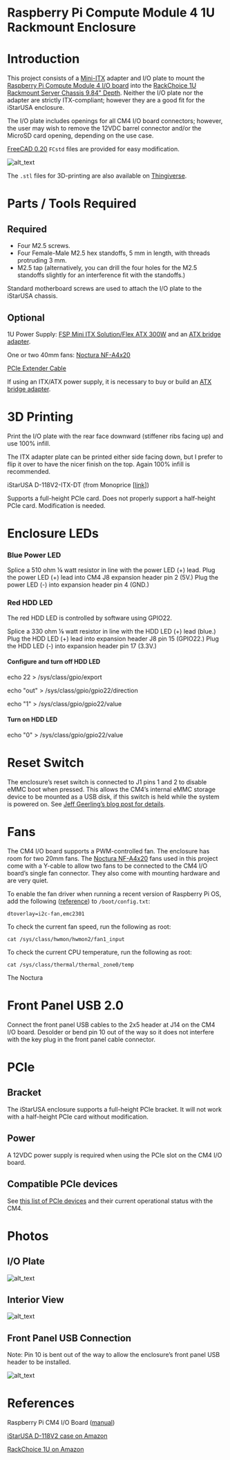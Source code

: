 # Raspberry Pi Compute Module 4 1U Rackmount Enclosure


# Introduction

This project consists of a [Mini-ITX](https://en.wikipedia.org/wiki/Mini-ITX) adapter and I/O plate to mount the [Raspberry Pi Compute Module 4 I/O board](https://www.raspberrypi.com/products/compute-module-4-io-board/) into the [RackChoice 1U Rackmount Server Chassis 9.84" Depth]([https://www.amazon.com/dp/B0B3MG34D1]).  Neither the I/O plate nor the adapter are strictly ITX-compliant; however they are a good fit for the iStarUSA enclosure.

The I/O plate includes openings for all CM4 I/O board connectors; however, the user may wish to remove the 12VDC barrel connector and/or the MicroSD card opening, depending on the use case.

[FreeCAD 0.20](https://www.freecad.org/) `FCstd` files are provided for easy modification.

![alt_text](https://raw.githubusercontent.com/hharte/rpi-cm4-1u-rack/main/photos/rpi_cm4_1u_rear.jpg "image_tooltip")

The `.stl` files for 3D-printing are also available on [Thingiverse](https://www.thingiverse.com/thing:5500278).


# Parts / Tools Required


## Required



* Four M2.5 screws.
* Four Female-Male M2.5 hex standoffs, 5 mm in length, with threads protruding 3 mm.
* M2.5 tap (alternatively, you can drill the four holes for the M2.5 standoffs slightly for an interference fit with the standoffs.)

Standard motherboard screws are used to attach the I/O plate to the iStarUSA chassis.


## Optional

1U Power Supply: [FSP Mini ITX Solution/Flex ATX 300W](https://www.amazon.com/dp/B08J2NDBWY) and an [ATX bridge adapter](https://www.amazon.com/SDTC-Tech-Starter-Without-Motherboard/dp/B07X9SVB5K).

One or two 40mm fans: [Noctura NF-A4x20](https://www.amazon.com/dp/B071W93333)

[PCIe Extender Cable](https://www.amazon.com/dp/B07TBLRZYJ)

If using an ITX/ATX power supply, it is necessary to buy or build an [ATX bridge adapter](https://www.amazon.com/SDTC-Tech-Starter-Without-Motherboard/dp/B07X9SVB5K).


# 3D Printing

Print the I/O plate with the rear face downward (stiffener ribs facing up) and use 100% infill.

The ITX adapter plate can be printed either side facing down, but I prefer to flip it over to have the nicer finish on the top.  Again 100% infill is recommended.

iStarUSA D-118V2-ITX-DT (from Monoprice [[link](https://www.monoprice.com/product?p_id=41762)]) 

Supports a full-height PCIe card.  Does not properly support a half-height PCIe card.  Modification is needed.


# Enclosure LEDs


### Blue Power LED

Splice a 510 ohm ⅛ watt resistor in line with the power LED (+) lead.  Plug the power LED (+) lead into CM4 J8 expansion header pin 2 (5V.)  Plug the power LED (-)  into expansion header pin 4 (GND.)


### Red HDD LED

The red HDD LED is controlled by software using GPIO22.

Splice a 330 ohm ⅛ watt resistor in line with the HDD LED (+) lead (blue.)  Plug the HDD LED (+) lead into expansion header J8 pin 15 (GPIO22.)  Plug the HDD LED (-)  into expansion header pin 17 (3.3V.)


#### Configure and turn off HDD LED

echo 22 > /sys/class/gpio/export

echo "out" > /sys/class/gpio/gpio22/direction 

echo "1" > /sys/class/gpio/gpio22/value 


#### Turn on HDD LED

echo "0" > /sys/class/gpio/gpio22/value 


# Reset Switch

The enclosure’s reset switch is connected to J1 pins 1 and 2 to disable eMMC boot when pressed.  This allows the CM4’s internal eMMC storage device to be mounted as a USB disk, if this switch is held while the system is powered on.  See [Jeff Geerling’s blog post for details](https://www.jeffgeerling.com/blog/2020/how-flash-raspberry-pi-os-compute-module-4-emmc-usbboot).


# Fans

The CM4 I/O board supports a PWM-controlled fan.  The enclosure has room for two 20mm fans.  The [Noctura NF-A4x20](https://www.amazon.com/dp/B071W93333) fans used in this project come with a Y-cable to allow two fans to be connected to the CM4 I/O board’s single fan connector.  They also come with mounting hardware and are very quiet.

To enable the fan driver when running a recent version of Raspberry Pi OS, add the following ([reference](https://github.com/raspberrypi/linux/issues/4632#issuecomment-1138400686)) to `/boot/config.txt`:


```
dtoverlay=i2c-fan,emc2301
```


To check the current fan speed, run the following as root:


```
cat /sys/class/hwmon/hwmon2/fan1_input
```


To check the current CPU temperature, run the following as root:


```
cat /sys/class/thermal/thermal_zone0/temp
```


The Noctura 


# Front Panel USB 2.0

Connect the front panel USB cables to the 2x5 header at J14 on the CM4 I/O board.  Desolder or bend pin 10 out of the way so it does not interfere with the key plug in the front panel cable connector.


# PCIe


## Bracket

The iStarUSA enclosure supports a full-height PCIe bracket.  It will not work with a half-height PCIe card without modification.


## Power

A 12VDC power supply is required when using the PCIe slot on the CM4 I/O board.


## Compatible PCIe devices

See [this list of PCIe devices](https://pipci.jeffgeerling.com/) and their current operational status with the CM4.


# Photos


## I/O Plate

![alt_text](https://raw.githubusercontent.com/hharte/rpi-cm4-1u-rack/main/photos/rpi_cm4_1u_io_plate.jpg "image_tooltip")


## Interior View

![alt_text](https://raw.githubusercontent.com/hharte/rpi-cm4-1u-rack/main/photos/rpi_cm4_1u_inside.jpg "image_tooltip")


## Front Panel USB Connection

Note: Pin 10 is bent out of the way to allow the enclosure’s front panel USB header to be installed.

![alt_text](https://raw.githubusercontent.com/hharte/rpi-cm4-1u-rack/main/photos/rpi_cm4_1u_fp_usb.jpg "image_tooltip")


# References

Raspberry Pi CM4 I/O Board ([manual](https://datasheets.raspberrypi.com/cm4io/cm4io-datasheet.pdf))

[iStarUSA D-118V2 case on Amazon](https://www.amazon.com/iStarUSA-Compact-Desktop-mini-ITX-D-118V2-ITX-DT/dp/B0053YKPLM/)

[RackChoice 1U on Amazon](https://www.amazon.com/dp/B0B3MG34D1)
